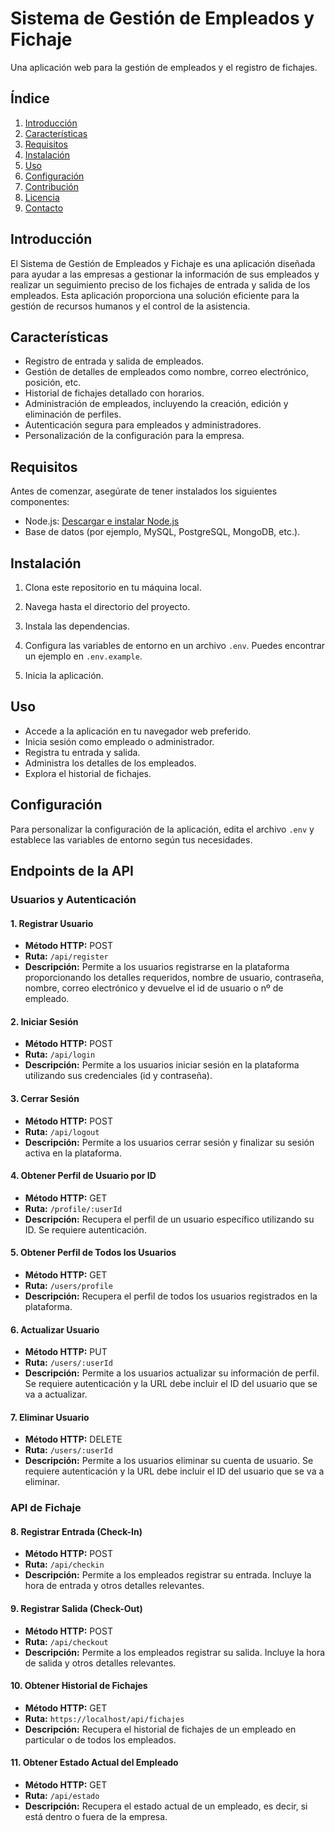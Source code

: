 # Sistema de Gestión de Empleados y Fichaje

Una aplicación web para la gestión de empleados y el registro de fichajes.

## Índice

1. [Introducción](#introducción)
2. [Características](#características)
3. [Requisitos](#requisitos)
4. [Instalación](#instalación)
5. [Uso](#uso)
6. [Configuración](#configuración)
7. [Contribución](#contribución)
8. [Licencia](#licencia)
9. [Contacto](#contacto)

## Introducción

El Sistema de Gestión de Empleados y Fichaje es una aplicación diseñada para ayudar a las empresas a gestionar la información de sus empleados y realizar un seguimiento preciso de los fichajes de entrada y salida de los empleados. Esta aplicación proporciona una solución eficiente para la gestión de recursos humanos y el control de la asistencia.

## Características

- Registro de entrada y salida de empleados.
- Gestión de detalles de empleados como nombre, correo electrónico, posición, etc.
- Historial de fichajes detallado con horarios.
- Administración de empleados, incluyendo la creación, edición y eliminación de perfiles.
- Autenticación segura para empleados y administradores.
- Personalización de la configuración para la empresa.

## Requisitos

Antes de comenzar, asegúrate de tener instalados los siguientes componentes:

- Node.js: [Descargar e instalar Node.js](https://nodejs.org/)
- Base de datos (por ejemplo, MySQL, PostgreSQL, MongoDB, etc.).
## Instalación

1. Clona este repositorio en tu máquina local.

2. Navega hasta el directorio del proyecto.

3. Instala las dependencias.

4. Configura las variables de entorno en un archivo `.env`. Puedes encontrar un ejemplo en `.env.example`.

5. Inicia la aplicación.

## Uso

- Accede a la aplicación en tu navegador web preferido.
- Inicia sesión como empleado o administrador.
- Registra tu entrada y salida.
- Administra los detalles de los empleados.
- Explora el historial de fichajes.

## Configuración

Para personalizar la configuración de la aplicación, edita el archivo `.env` y establece las variables de entorno según tus necesidades.

## Endpoints de la API

### Usuarios y Autenticación

#### 1. Registrar Usuario

- **Método HTTP:** POST
- **Ruta:** `/api/register`
- **Descripción:** Permite a los usuarios registrarse en la plataforma proporcionando los detalles requeridos,  nombre de usuario, contraseña, nombre, correo electrónico y devuelve el id de usuario o nº de empleado.

#### 2. Iniciar Sesión

- **Método HTTP:** POST
- **Ruta:** `/api/login`
- **Descripción:** Permite a los usuarios iniciar sesión en la plataforma utilizando sus credenciales (id y contraseña).

#### 3. Cerrar Sesión

- **Método HTTP:** POST
- **Ruta:** `/api/logout`
- **Descripción:** Permite a los usuarios cerrar sesión y finalizar su sesión activa en la plataforma.

#### 4. Obtener Perfil de Usuario por ID

- **Método HTTP:** GET
- **Ruta:** `/profile/:userId`
- **Descripción:** Recupera el perfil de un usuario específico utilizando su ID. Se requiere autenticación.

#### 5. Obtener Perfil de Todos los Usuarios

- **Método HTTP:** GET
- **Ruta:** `/users/profile`
- **Descripción:** Recupera el perfil de todos los usuarios registrados en la plataforma.

#### 6. Actualizar Usuario

- **Método HTTP:** PUT
- **Ruta:** `/users/:userId`
- **Descripción:** Permite a los usuarios actualizar su información de perfil. Se requiere autenticación y la URL debe incluir el ID del usuario que se va a actualizar.

#### 7. Eliminar Usuario

- **Método HTTP:** DELETE
- **Ruta:** `/users/:userId`
- **Descripción:** Permite a los usuarios eliminar su cuenta de usuario. Se requiere autenticación y la URL debe incluir el ID del usuario que se va a eliminar.

### API de Fichaje

#### 8. Registrar Entrada (Check-In)

- **Método HTTP:** POST
- **Ruta:** `/api/checkin`
- **Descripción:** Permite a los empleados registrar su entrada. Incluye la hora de entrada y otros detalles relevantes.

#### 9. Registrar Salida (Check-Out)

- **Método HTTP:** POST
- **Ruta:** `/api/checkout`
- **Descripción:** Permite a los empleados registrar su salida. Incluye la hora de salida y otros detalles relevantes.

#### 10. Obtener Historial de Fichajes

- **Método HTTP:** GET
- **Ruta:** `https://localhost/api/fichajes`
- **Descripción:** Recupera el historial de fichajes de un empleado en particular o de todos los empleados. 

#### 11. Obtener Estado Actual del Empleado

- **Método HTTP:** GET
- **Ruta:** `/api/estado`
- **Descripción:** Recupera el estado actual de un empleado, es decir, si está dentro o fuera de la empresa.
